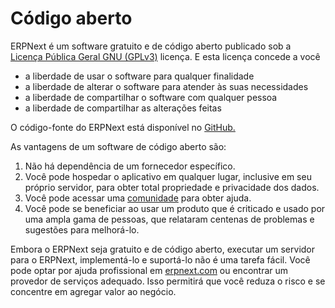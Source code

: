 # Código aberto



ERPNext é um software gratuito e de código aberto publicado sob a [Licença Pública Geral GNU (GPLv3)](https://www.gnu.org/licenses/gpl-3.0.en.html) licença. E esta licença concede a você 


* a liberdade de usar o software para qualquer finalidade
* a liberdade de alterar o software para atender às suas necessidades
* a liberdade de compartilhar o software com qualquer pessoa
* a liberdade de compartilhar as alterações feitas


O código-fonte do ERPNext está disponível no [GitHub.](https://github.com/frappe/erpnext)


As vantagens de um software de código aberto são:


1. Não há dependência de um fornecedor específico.
2. Você pode hospedar o aplicativo em qualquer lugar, inclusive em seu próprio servidor, para obter total propriedade e privacidade dos dados.
3. Você pode acessar uma [comunidade](https://discuss.erpnext.com/) para obter ajuda.
4. Você pode se beneficiar ao usar um produto que é criticado e usado por uma ampla gama de pessoas, que relataram centenas de problemas e sugestões para melhorá-lo.


Embora o ERPNext seja gratuito e de código aberto, executar um servidor para o ERPNext, implementá-lo e suportá-lo não é uma tarefa fácil. Você pode optar por ajuda profissional em [erpnext.com](https://erpnext.com/) ou encontrar um provedor de serviços adequado. Isso permitirá que você reduza o risco e se concentre em agregar valor ao negócio.



